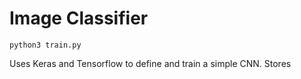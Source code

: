 # Image Classifier

```
python3 train.py
```

Uses Keras and Tensorflow to define and train a simple CNN. Stores
